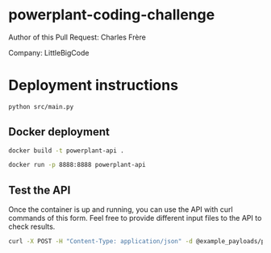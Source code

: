 # powerplant-coding-challenge

Author of this Pull Request: Charles Frère

Company: LittleBigCode

# Deployment instructions

```bash
python src/main.py
```

## Docker deployment

```bash
docker build -t powerplant-api .
```

```bash
docker run -p 8888:8888 powerplant-api
```


## Test the API

Once the container is up and running, you can use the API with curl commands of this form. 
Feel free to provide different input files to the API to check results. 

```bash
curl -X POST -H "Content-Type: application/json" -d @example_payloads/payload3.json http://0.0.0.0:8888/productionplan
```
